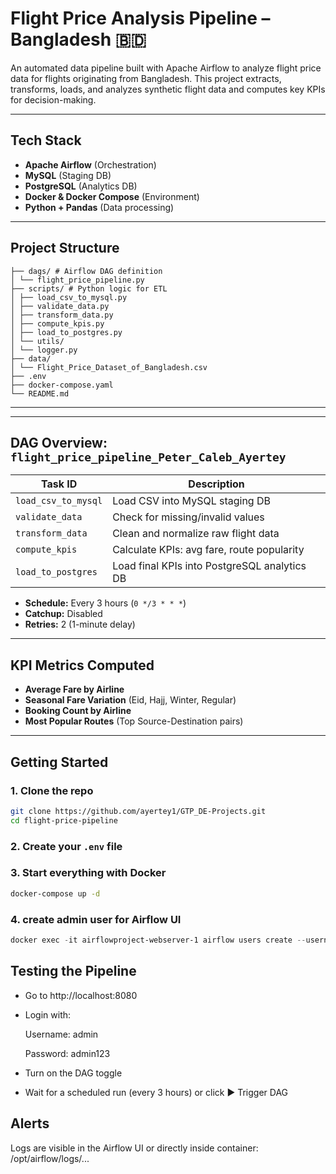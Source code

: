 # Flight Price Analysis Pipeline – Bangladesh 🇧🇩

An automated data pipeline built with Apache Airflow to analyze flight price data for flights originating from Bangladesh. This project extracts, transforms, loads, and analyzes synthetic flight data and computes key KPIs for decision-making.

---

## Tech Stack

- **Apache Airflow** (Orchestration)
- **MySQL** (Staging DB)
- **PostgreSQL** (Analytics DB)
- **Docker & Docker Compose** (Environment)
- **Python + Pandas** (Data processing)

---

## Project Structure

```
├── dags/ # Airflow DAG definition
│ └── flight_price_pipeline.py
├── scripts/ # Python logic for ETL
│ ├── load_csv_to_mysql.py
│ ├── validate_data.py
│ ├── transform_data.py
│ ├── compute_kpis.py
│ ├── load_to_postgres.py
│ └── utils/
│ └── logger.py
├── data/
│ └── Flight_Price_Dataset_of_Bangladesh.csv
├── .env 
├── docker-compose.yaml
└── README.md
```
---

---
## DAG Overview: `flight_price_pipeline_Peter_Caleb_Ayertey`

| Task ID             | Description                                  |
|---------------------|----------------------------------------------|
| `load_csv_to_mysql` | Load CSV into MySQL staging DB               |
| `validate_data`     | Check for missing/invalid values             |
| `transform_data`    | Clean and normalize raw flight data          |
| `compute_kpis`      | Calculate KPIs: avg fare, route popularity   |
| `load_to_postgres`  | Load final KPIs into PostgreSQL analytics DB |

- **Schedule:** Every 3 hours (`0 */3 * * *`)
- **Catchup:** Disabled
- **Retries:** 2 (1-minute delay)

---

## KPI Metrics Computed

- **Average Fare by Airline**
- **Seasonal Fare Variation** (Eid, Hajj, Winter, Regular)
- **Booking Count by Airline**
- **Most Popular Routes** (Top Source-Destination pairs)

---

## Getting Started

### 1. Clone the repo

```bash
git clone https://github.com/ayertey1/GTP_DE-Projects.git
cd flight-price-pipeline
```

### 2. Create your `.env` file

### 3. Start everything with Docker
```bash
docker-compose up -d
```
### 4. create admin user for Airflow UI
```powershell
docker exec -it airflowproject-webserver-1 airflow users create --username admin --firstname Admin --lastname User --role Admin --email peter.ayertey@amalitechtraining.org --password admin123
```

## Testing the Pipeline
* Go to http://localhost:8080

* Login with:

    Username: admin

    Password: admin123

* Turn on the DAG toggle

* Wait for a scheduled run (every 3 hours) or click ▶ Trigger DAG

## Alerts
Logs are visible in the Airflow UI or directly inside container:
/opt/airflow/logs/...